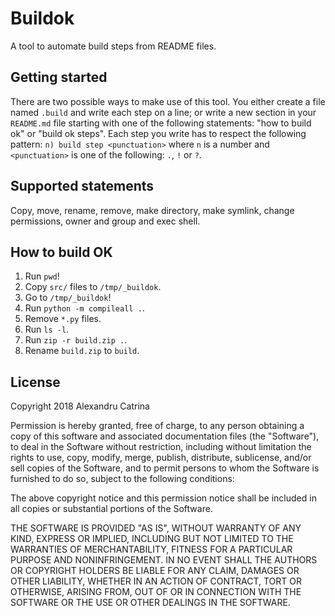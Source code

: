 # Buildok
A tool to automate build steps from README files.

## Getting started
There are two possible ways to make use of this tool. You either create a file named `.build` and write each step on a line;
or write a new section in your `README.md` file starting with one of the following statements: "how to build ok" or "build ok steps".
Each step you write has to respect the following pattern: `n) build step <punctuation>` where `n` is a number and `<punctuation>` is one of the following: `.`, `!` or `?`.

## Supported statements
Copy, move, rename, remove, make directory, make symlink, change permissions, owner and group and exec shell.

## How to build OK
1) Run `pwd`!
2) Copy `src/` files to `/tmp/_buildok`.
3) Go to `/tmp/_buildok`!
4) Run `python -m compileall .`.
5) Remove `*.py` files.
6) Run `ls -l`.
7) Run `zip -r build.zip .`.
8) Rename `build.zip` to `build`.

## License
Copyright 2018 Alexandru Catrina

Permission is hereby granted, free of charge, to any person obtaining a copy
of this software and associated documentation files (the "Software"), to deal
in the Software without restriction, including without limitation the rights
to use, copy, modify, merge, publish, distribute, sublicense, and/or sell
copies of the Software, and to permit persons to whom the Software is
furnished to do so, subject to the following conditions:

The above copyright notice and this permission notice shall be included in
all copies or substantial portions of the Software.

THE SOFTWARE IS PROVIDED "AS IS", WITHOUT WARRANTY OF ANY KIND, EXPRESS OR
IMPLIED, INCLUDING BUT NOT LIMITED TO THE WARRANTIES OF MERCHANTABILITY,
FITNESS FOR A PARTICULAR PURPOSE AND NONINFRINGEMENT. IN NO EVENT SHALL THE
AUTHORS OR COPYRIGHT HOLDERS BE LIABLE FOR ANY CLAIM, DAMAGES OR OTHER
LIABILITY, WHETHER IN AN ACTION OF CONTRACT, TORT OR OTHERWISE, ARISING FROM,
OUT OF OR IN CONNECTION WITH THE SOFTWARE OR THE USE OR OTHER DEALINGS IN
THE SOFTWARE.
